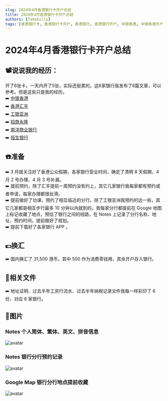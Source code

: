 ```yaml
---
slug: 2024年4月香港银行卡开户总结
title: 2024年4月香港银行卡开户总结
authors: [fakebilly]
tags: [香港银行卡, 香港银行卡开户, 香港银行, 香港银行开户, 中银香港, 中银香港开户, 香港汇丰, 香港汇丰开户, 工银亚洲, 工银亚洲开户, 招商永隆, 招商永隆开户, 南洋商业银行, 南洋商业银行开户, 恒生银行, 恒生银行开户]
---
```


# 2024年4月香港银行卡开户总结

## 📽️说说我的经历：
开了6张卡，一天内开了5张，实际还挺累的。这6家银行我发布了6篇文章，可以参考。但是这些只是我的经历。  
➡️ [中银香港](https://io.fakebilly.com/blog/%E4%B8%AD%E9%93%B6%E9%A6%99%E6%B8%AF%E5%BC%80%E6%88%B7)  
➡️ [香港汇丰](https://io.fakebilly.com/blog/%E9%A6%99%E6%B8%AF%E6%B1%87%E4%B8%B0%E5%BC%80%E6%88%B7)  
➡️ [工银亚洲](https://io.fakebilly.com/blog/%E5%B7%A5%E9%93%B6%E4%BA%9A%E6%B4%B2%E5%BC%80%E6%88%B7)  
➡️ [招商永隆](https://io.fakebilly.com/blog/%E6%8B%9B%E5%95%86%E6%B0%B8%E9%9A%86%E5%BC%80%E6%88%B7)  
➡️ [南洋商业银行](https://io.fakebilly.com/blog/%E5%8D%97%E6%B4%8B%E5%95%86%E4%B8%9A%E9%93%B6%E8%A1%8C%E5%BC%80%E6%88%B7)  
➡️ [恒生银行](https://io.fakebilly.com/blog/%E6%81%92%E7%94%9F%E9%93%B6%E8%A1%8C%E5%BC%80%E6%88%B7)  

## ☎️准备
➡️ 3 月就关注好了香港公众假期，各家银行营业时间，确定了清明 8 天假期，4 月 2 号办理、4 月 3 号补漏。  
➡️ 提前预约，除了汇丰提前一周预约没有约上，其它几家银行我每家都有预约或者申请，每家办理都很丝滑。  
➡️ 提前做好了功课，预约了相互临近的分行。除了工银亚洲我预约的远一些，其它几家都是相互步行最多 10 分钟以内就到的。我每家分行都提前在 Google 地图上标记收藏了地点，预估了银行之间的线路，在 Notes 上记录了分行名称、地址、预约时间，提前做好了规划。    
➡️ 提前下载好了各家银行 APP 。

## 💵换汇
➡️ 国内换汇了 31,500 港币，其中 500 作为消费零钱用，其余开户存入银行。

## 📜相关文件
➡️ 地址证明、过去半年工资行流水、过去半年纳税记录文件我每一样彩印了 6 份、对应 6 家银行。  

## 📸图片
### Notes 个人简体、繁体、英文、拼音信息
![avatar](./notes-info.jpeg)
### Notes 银行分行预约记录
![avatar](./notes-appointment.jpeg)
### Google Map 银行分行地点提前收藏
![avatar](./google-map.jpg)


